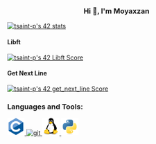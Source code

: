 <h3 align="center">Hi 👋, I'm Moyaxzan</h3>

<!-- ![Moyaxzan's GitHub stats](https://github-readme-stats.vercel.app/api?username=Moyaxzan&theme=transparent&show_icons=true) -->
<a href="https://github.com/JaeSeoKim/badge42"><img src="https://badge42.vercel.app/api/v2/clha9c7ne006808mfnruqnk8i/stats?cursusId=21&coalitionId=47" alt="tsaint-p's 42 stats" /></a>
<div align="left"> <h4>Libft</h4> <a align="right"href="https://github.com/JaeSeoKim/badge42"><img src="https://badge42.vercel.app/api/v2/clha9c7ne006808mfnruqnk8i/project/3084481" alt="tsaint-p's 42 Libft Score" /></a> </div>

<div align="left"> <h4>Get Next Line</h4> <a href="https://github.com/JaeSeoKim/badge42"><img src="https://badge42.vercel.app/api/v2/clha9c7ne006808mfnruqnk8i/project/3089590" alt="tsaint-p's 42 get_next_line Score" /></a></div>

<h3 align="left">Languages and Tools:</h3>
<p align="left"> <a href="https://www.cprogramming.com/" target="_blank" rel="noreferrer"> <img src="https://raw.githubusercontent.com/devicons/devicon/master/icons/c/c-original.svg" alt="c" width="40" height="40"/> </a> <a href="https://git-scm.com/" target="_blank" rel="noreferrer"> <img src="https://www.vectorlogo.zone/logos/git-scm/git-scm-icon.svg" alt="git" width="40" height="40"/> </a> <a href="https://www.linux.org/" target="_blank" rel="noreferrer"> <img src="https://raw.githubusercontent.com/devicons/devicon/master/icons/linux/linux-original.svg" alt="linux" width="40" height="40"/> </a> <a href="https://www.python.org" target="_blank" rel="noreferrer"> <img src="https://raw.githubusercontent.com/devicons/devicon/master/icons/python/python-original.svg" alt="python" width="40" height="40"/> </a>
